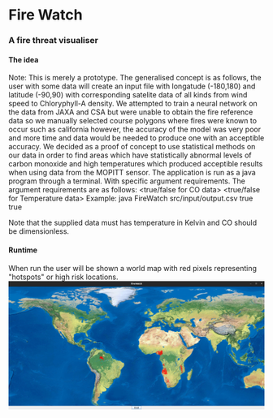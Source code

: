 # Fire Watch
### A fire threat visualiser
#### The idea
Note: This is merely a prototype.
The generalised concept is as follows, the user with some data will create an input file with longatude (-180,180) and latitude (-90,90) with corresponding satelite data of
all kinds from wind speed to Chloryphyll-A density. We attempted to train a neural network on the data from JAXA and CSA but were unable to obtain the fire reference data so we
manually selected course polygons where fires were known to occur such as california however, the accuracy of the model was very poor and more time and data would be needed to
produce one with an acceptible accuracy. We decided as a proof of concept to use statistical methods on our data in order to find areas which have statistically abnormal levels
of carbon monoxide and high temperatures which produced acceptible results when using data from the MOPITT sensor. 
The application is run as a java program through a terminal. With specific argument requirements. 
The argument requirements are as follows: <inputfile> <true/false for CO data> <true/false for Temperature data>
Example: java FireWatch src/input/output.csv true true

Note that the supplied data must has temperature in Kelvin and CO should be dimensionless. 

#### Runtime
When run the user will be shown a world map with red pixels representing "hotspots" or high risk locations. 
![](screenshot.png)
